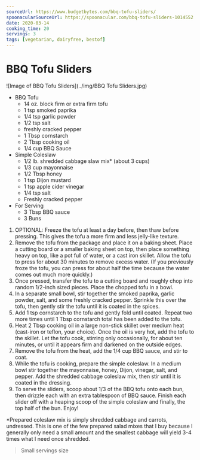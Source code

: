 ```yaml
---
sourceUrl: https://www.budgetbytes.com/bbq-tofu-sliders/
spoonacularSourceUrl: https://spoonacular.com/bbq-tofu-sliders-1014552
date: 2020-03-14
cooking_time: 20
servings: 3
tags: [vegetarian, dairyfree, bestof]
---
```

# BBQ Tofu Sliders

![Image of BBQ Tofu Sliders](../img/BBQ Tofu Sliders.jpg)


- BBQ Tofu
  - 14 oz. block firm or extra firm tofu
  - 1 tsp smoked paprika
  - 1/4 tsp garlic powder
  - 1/2 tsp salt
  - freshly cracked pepper
  - 1 Tbsp cornstarch
  - 2 Tbsp cooking oil
  - 1/4 cup BBQ Sauce
- Simple Coleslaw
  - 1/2 lb. shredded cabbage slaw mix* (about 3 cups)
  - 1/3 cup mayonnaise
  - 1/2 Tbsp honey
  - 1 tsp Dijon mustard
  - 1 tsp apple cider vinegar
  - 1/4 tsp salt
  - Freshly cracked pepper
- For Serving
  - 3 Tbsp BBQ sauce
  - 3 Buns

1. OPTIONAL: Freeze the tofu at least a day before, then thaw before pressing. This gives the tofu a more firm and less jelly-like texture.
2. Remove the tofu from the package and place it on a baking sheet. Place a cutting board or a smaller baking sheet on top, then place something heavy on top, like a pot full of water, or a cast iron skillet. Allow the tofu to press for about 30 minutes to remove excess water. (If you previously froze the tofu, you can press for about half the time because the water comes out much more quickly.)
3. Once pressed, transfer the tofu to a cutting board and roughly chop into random 1/2-inch sized pieces. Place the chopped tofu in a bowl.
4. In a separate small bowl, stir together the smoked paprika, garlic powder, salt, and some freshly cracked pepper. Sprinkle this over the tofu, then gently stir the tofu until it is coated in the spices.
5. Add 1 tsp cornstarch to the tofu and gently fold until coated. Repeat two more times until 1 Tbsp cornstarch total has been added to the tofu.
6. Heat 2 Tbsp cooking oil in a large non-stick skillet over medium heat (cast-iron or teflon, your choice). Once the oil is very hot, add the tofu to the skillet. Let the tofu cook, stirring only occasionally, for about ten minutes, or until it appears firm and darkened on the outside edges.
7. Remove the tofu from the heat, add the 1/4 cup BBQ sauce, and stir to coat.
8. While the tofu is cooking, prepare the simple coleslaw. In a medium bowl stir together the mayonnaise, honey, Dijon, vinegar, salt, and pepper. Add the shredded cabbage coleslaw mix, then stir until it is coated in the dressing.
9. To serve the sliders, scoop about 1/3 of the BBQ tofu onto each bun, then drizzle each with an extra tablespoon of BBQ sauce. Finish each slider off with a heaping scoop of the simple coleslaw and finally, the top half of the bun. Enjoy!

*Prepared coleslaw mix is simply shredded cabbage and carrots, undressed. This is one of the few prepared salad mixes that I buy because I generally only need a small amount and the smallest cabbage will yield 3-4 times what I need once shredded. 

> Small servings size
